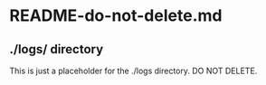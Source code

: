 # README-do-not-delete.md
## ./logs/ directory

This is just a placeholder for the ./logs directory.  DO NOT DELETE.
